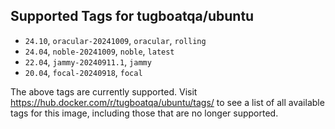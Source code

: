 ## Supported Tags for tugboatqa/ubuntu

* `24.10`, `oracular-20241009`, `oracular`, `rolling`
* `24.04`, `noble-20241009`, `noble`, `latest`
* `22.04`, `jammy-20240911.1`, `jammy`
* `20.04`, `focal-20240918`, `focal`

The above tags are currently supported. Visit https://hub.docker.com/r/tugboatqa/ubuntu/tags/ to see a list of all available tags for this image, including those that are no longer supported.

